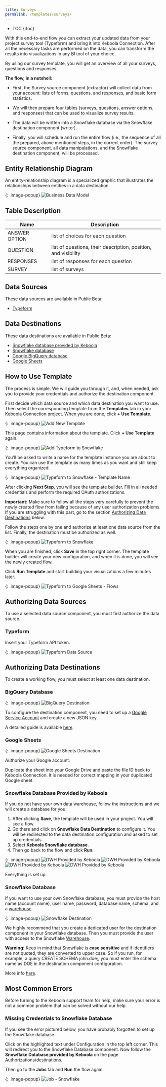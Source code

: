 ```yaml
---
title: Surveys
permalink: /templates/surveys/
---
```


* TOC
{:toc}

With this end-to-end flow you can extract your updated data from your project survey tool (Typeform) and bring it into Keboola Connection. 
After all the necessary tasks are performed on the data, you can transform the results into visualizations in any BI tool of your choice.

By using our survey template, you will get an overview of all your surveys, questions and responses.

**The flow, in a nutshell:**

- First, the Survey source component (extractor) will collect data from your account: lists of forms, questions, and responses, and basic form statistics.

- We will then prepare four tables (surveys, questions, answer options, and responses) that can be used to visualize survey results.

- The data will be written into a Snowflake database via the Snowflake destination component (writer).

- Finally, you will schedule and run the entire flow (i.e., the sequence of all the prepared, above mentioned steps, in the correct order). The survey source component, all data manipulations, and the Snowflake destination component, will be processed.

## Entity Relationship Diagram
An entity-relationship diagram is a specialized graphic that illustrates the relationships between entities in a data destination.

{: .image-popup}
![Business Data Model](/templates/surveys/business-data-model.png)

## Table Description

| Name | Description |
|---|---|
| ANSWER OPTION | list of choices for each question |
| QUESTION |  list of questions, their description, position, and visibility |
| RESPONSES | list of responses for each question |
| SURVEY | list of surveys |

## Data Sources
These data sources are available in Public Beta:

- [Typeform](https://typeform.com/)

## Data Destinations
These data destinations are available in Public Beta:

- [Snowflake database provided by Keboola](https://help.keboola.com/components/writers/database/snowflake/)
- [Snowflake database](https://www.snowflake.com/)
- [Google BigQuery database](https://cloud.google.com/bigquery/) 
- [Google Sheets](https://www.google.com/sheets/about/)

## How to Use Template
The process is simple. We will guide you through it, and, when needed, ask you to provide your credentials and authorize the destination component.

First decide which data source and which data destination you want to use. Then select the corresponding template from the **Templates** tab in your Keboola Connection project. When you are done, click **+ Use Template**.

{: .image-popup}
![Add New Template](/templates/surveys/add-new-template.png)

This page contains information about the template. Click **+ Use Template** again.

{: .image-popup}
![Add Typeform to Snowflake](/templates/surveys/add-typeform-to-snowflake.png)

You’ll be asked to write a name for the template instance you are about to create. You can use the template as many times as you want 
and still keep everything organized.

{: .image-popup}
![Typeform to Snowflake - Template Name](/templates/surveys/typeform-to-snowflake-name.png)

After clicking **Next Step**, you will see the template builder. Fill in all needed credentials and 
perform the required OAuth authorizations. 

**Important:** Make sure to follow all the steps very carefully to prevent the newly created flow from failing because of any user 
authorization problems. If you are struggling with this part, go to the section [Authorizing Data Destinations](/templates/surveys/#authorizing-data-destinations/) below.

Follow the steps one by one and authorize at least one data source from the list. Finally, the destination must be authorized as well.

{: .image-popup}
![Typeform to Snowflake](/templates/surveys/typeform-to-snowflake-steps.png)

When you are finished, click **Save** in the top right corner. The template builder will create your new configuration, and 
when it is done, you will see the newly created flow. 

Click **Run Template** and start building your visualizations a few minutes later. 

{: .image-popup}
![Typeform to Google Sheets - Flows](/templates/surveys/typeform-to-snowflake-flow.png)

## Authorizing Data Sources
To use a selected data source component, you must first authorize the data source.

### Typeform
Insert your Typeform API token.

{: .image-popup}
![Typeform Data Source](/templates/surveys/typeform-data-source.png)

## Authorizing Data Destinations
To create a working flow, you must select at least one data destination.

### BigQuery Database

{: .image-popup}
![BigQuery Destination](/templates/marketing-platforms/bigquery-destination.png)

To configure the destination component, you need to set up a [Google Service Account](https://console.cloud.google.com/iam-admin/serviceaccounts) and create a new JSON key.

A detailed guide is available [here](https://help.keboola.com/components/writers/database/bigquery/).

### Google Sheets

{: .image-popup}
![Google Sheets Destination](/templates/marketing-platforms/google-sheets-destination.png)

Authorize your Google account.

Duplicate the sheet into your Google Drive and paste the file ID back to Keboola Connection. It is needed for correct mapping 
in your duplicated Google sheet. 

### Snowflake Database Provided by Keboola

If you do not have your own data warehouse, follow the instructions and we will create a database for you: 

1. After clicking **Save**, the template will be used in your project. You will see a flow. 
2. Go there and click on **Snowflake Data Destination** to configure it. You will be redirected to the data destination configuration and asked to set up credentials. 
3. Select **Keboola Snowflake database**. 
4. Then go back to the flow and click **Run**. 

{: .image-popup}
![DWH Provided by Keboola](/templates/marketing-platforms/keboola-dwh-instructions1.png)
![DWH Provided by Keboola](/templates/marketing-platforms/keboola-dwh-instructions2.png)
![DWH Provided by Keboola](/templates/marketing-platforms/keboola-dwh-instructions3.png)
![DWH Provided by Keboola](/templates/marketing-platforms/keboola-dwh-instructions4.png)

Everything is set up.

### Snowflake Database

If you want to use your own Snowflake database, you must provide the host name (account name), user name, password, database name, 
schema, and a [warehouse](https://docs.snowflake.net/manuals/user-guide/warehouses.html).

{: .image-popup}
![Snowflake Destination](/templates/marketing-platforms/snowflake-destination.png)

We highly recommend that you create a dedicated user for the destination component in your Snowflake database. Then you must provide 
the user with access to the Snowflake [Warehouse](https://docs.snowflake.net/manuals/user-guide/warehouses.html). 

**Warning:** Keep in mind that Snowflake is **case sensitive** and if identifiers are not quoted, they are converted to upper case. 
So if you run, for example,  a query CREATE SCHEMA john.doe;, you must enter the schema name as DOE in the destination component configuration.

More info [here](https://help.keboola.com/components/writers/database/snowflake/).

## Most Common Errors
Before turning to the Keboola support team for help, make sure your error is not a common problem that can be solved without our help.

### Missing Credentials to Snowflake Database 
If you see the error pictured below, you have probably forgotten to set up the Snowflake database. 

Click on the highlighted text under Configuration in the top left corner. This will redirect you to the Snowflake Database component. Now follow the **Snowflake Database provided by Keboola** on the page Authorizations/destinations. 

Then go to the **Jobs** tab and **Run** the flow again.  

{: .image-popup}
![Job - Snowflake](/templates/ecommerce/snowflake-job.png)
